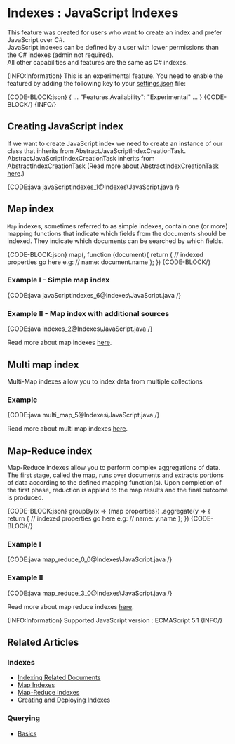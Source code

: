 # Indexes : JavaScript Indexes

This feature was created for users who want to create an index and prefer JavaScript over C#.   
JavaScript indexes can be defined by a user with lower permissions than the C# indexes (admin not required).   
All other capabilities and features are the same as C# indexes.   

{INFO:Information}
This is an experimental feature.
You need to enable the featured by adding the following key to your [settings.json](../server/configuration/configuration-options#json) file:

{CODE-BLOCK:json}
{
    ...
    "Features.Availability": "Experimental"
    ...
}
{CODE-BLOCK/}
{INFO/}

## Creating  JavaScript index

If we want to create JavaScript index we need to create an instance of our class that inherits 
from AbstractJavaScriptIndexCreationTask.   
AbstractJavaScriptIndexCreationTask inherits from AbstractIndexCreationTask 
(Read more about AbstractIndexCreationTask [here](../indexes/creating-and-deploying#Using-AbstractIndexCreationTask).)

{CODE:java javaScriptindexes_1@Indexes\JavaScript.java /}

## Map index

`Map` indexes, sometimes referred to as simple indexes, contain one (or more) mapping functions that indicate which fields from the documents should be indexed. 
They indicate which documents can be searched by which fields.

{CODE-BLOCK:json}
   map(<collection-name>, function (document){
        return {
            // indexed properties go here e.g:
            // name: document.name
        };
    })
{CODE-BLOCK/}

### Example I - Simple map index

{CODE:java javaScriptindexes_6@Indexes\JavaScript.java /}

### Example II - Map index with additional sources

{CODE:java indexes_2@Indexes\JavaScript.java /}

Read more about map indexes [here](../indexes/map-indexes).

## Multi map index

Multi-Map indexes allow you to index data from multiple collections

### Example

{CODE:java multi_map_5@Indexes\JavaScript.java /}

Read more about multi map indexes [here](../indexes/map-reduce-indexes).

## Map-Reduce index
Map-Reduce indexes allow you to perform complex aggregations of data.
The first stage, called the map, runs over documents and extracts portions of data according to the defined mapping function(s).
Upon completion of the first phase, reduction is applied to the map results and the final outcome is produced.

{CODE-BLOCK:json}
   groupBy(x => {map properties})
        .aggregate(y => {
            return {
                // indexed properties go here e.g:
                // name: y.name
            };
        })
{CODE-BLOCK/}

### Example I

{CODE:java map_reduce_0_0@Indexes\JavaScript.java /}

### Example II

{CODE:java map_reduce_3_0@Indexes\JavaScript.java /}

Read more about map reduce indexes [here](../indexes/multi-map-indexes).

{INFO:Information}
Supported JavaScript version : ECMAScript 5.1
{INFO/}

## Related Articles

### Indexes

- [Indexing Related Documents](../indexes/indexing-related-documents)
- [Map Indexes](../indexes/map-indexes)
- [Map-Reduce Indexes](../indexes/map-reduce-indexes)
- [Creating and Deploying Indexes](../indexes/creating-and-deploying)

### Querying
- [Basics](../indexes/querying/basics)
